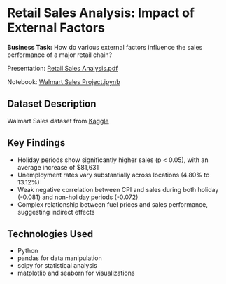 # Retail Sales Analysis: Impact of External Factors
**Business Task:** How do various external factors influence the sales performance of a major retail chain?

Presentation: [Retail Sales Analysis.pdf](https://github.com/DamianWong01/Retail-Sales-Analysis/blob/main/Retail%20Sales%20Analysis.pdf)

Notebook: [Walmart Sales Project.ipynb](https://github.com/DamianWong01/Retail-Sales-Analysis/blob/main/notebooks/Walmart%20Sales%20Project.ipynb)
## Dataset Description
Walmart Sales dataset from [Kaggle](https://www.kaggle.com/datasets/mikhail1681/walmart-sales)

## Key Findings
- Holiday periods show significantly higher sales (p < 0.05), with an average increase of $81,631
- Unemployment rates vary substantially across locations (4.80% to 13.12%)
- Weak negative correlation between CPI and sales during both holiday (-0.081) and non-holiday periods (-0.072)
- Complex relationship between fuel prices and sales performance, suggesting indirect effects

## Technologies Used
- Python
- pandas for data manipulation
- scipy for statistical analysis
- matplotlib and seaborn for visualizations
